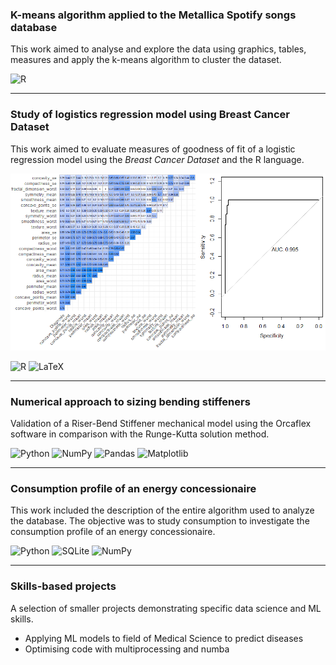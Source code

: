 ### K-means algorithm applied to the Metallica Spotify songs database

This work aimed to analyse and explore the data using graphics, tables, measures and apply the k-means algorithm to cluster the dataset.

![R](https://img.shields.io/badge/r-%23276DC3.svg?style=for-the-badge&logo=r&logoColor=white)

---

### Study of logistics regression model using Breast Cancer Dataset

This work aimed to evaluate measures of goodness of fit of a logistic regression model using the _Breast Cancer Dataset_ and the R language.

<img src="images/matriz+roc.png?raw=true"/>

![R](https://img.shields.io/badge/r-%23276DC3.svg?style=for-the-badge&logo=r&logoColor=white) ![LaTeX](https://img.shields.io/badge/latex-%23008080.svg?style=for-the-badge&logo=latex&logoColor=white)

---

### Numerical approach to sizing bending stiffeners

Validation of a Riser-Bend Stiffener mechanical model using the Orcaflex software in comparison with the Runge-Kutta solution method.

![Python](https://img.shields.io/badge/python-3670A0?style=for-the-badge&logo=python&logoColor=ffdd54) ![NumPy](https://img.shields.io/badge/numpy-%23013243.svg?style=for-the-badge&logo=numpy&logoColor=white) ![Pandas](https://img.shields.io/badge/pandas-%23150458.svg?style=for-the-badge&logo=pandas&logoColor=white) ![Matplotlib](https://img.shields.io/badge/Matplotlib-%23ffffff.svg?style=for-the-badge&logo=Matplotlib&logoColor=black)

---

### Consumption profile of an energy concessionaire

This work included the description of the entire algorithm used to analyze the database. The objective was to study consumption to investigate the consumption profile of an energy concessionaire.

![Python](https://img.shields.io/badge/python-3670A0?style=for-the-badge&logo=python&logoColor=ffdd54) ![SQLite](https://img.shields.io/badge/sqlite-%2307405e.svg?style=for-the-badge&logo=sqlite&logoColor=white) ![NumPy](https://img.shields.io/badge/numpy-%23013243.svg?style=for-the-badge&logo=numpy&logoColor=white)

---

### Skills-based projects

A selection of smaller projects demonstrating specific data science and ML skills.

- Applying ML models to field of Medical Science to predict diseases
- Optimising code with multiprocessing and numba
